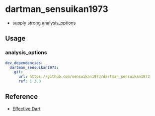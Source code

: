 # dartman_sensuikan1973

- supply strong [analysis_options](https://dart.dev/guides/language/analysis-options)
<!-- - support generating [GitHub Actions](https://github.co.jp/features/actions) for [Flutter](https://flutter.dev/)/[Dart](https://dart.dev/) -->

## Usage

### analysis_options

```pubspec.yaml
dev_dependencies:
  dartman_sensuikan1973:
    git:
      url: https://github.com/sensuikan1973/dartman_sensuikan1973
      ref: 1.3.0
```

## Reference

- [Effective Dart](https://dart.dev/guides/language/effective-dart)
